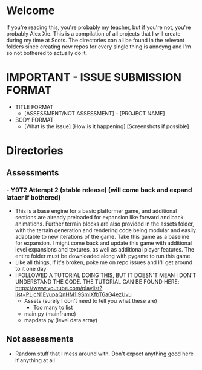 # Welcome
If you're reading this, you're probably my teacher, but if you're not, you're probably Alex Xie.
This is a compilation of all projects that I will create during my time at Scots.
The directories can all be found in the relevant folders since creating new repos for every single thing is annoyng and I'm so not bothered to actually do it.
# IMPORTANT - ISSUE SUBMISSION FORMAT
- TITLE FORMAT
    - [ASSESSMENT/NOT ASSESSMENT] - [PROJECT NAME]
- BODY FORMAT
    - [What is the issue] [How is it happening] [Screenshots if possible]
# Directories
## Assessments
### - Y9T2 Attempt 2 (stable release) (will come back and expand lataer if bothered)
- This is a base engine for a basic platformer game, and additional sections are already preloaded for expansion like forward and back animations. Further terrain blocks are also provided in the assets folder, with the terrain generation and rendering code being modular and easily adaptable to new iterations of the game. Take this game as a baseline for expansion. I might come back and update this game with additional level expansions and textures, as well as additional player features. The entire folder must be downloaded along with pygame to run this game.
- Like all things, if it's broken, poke me on repo issues and I'll get around to it one day
- I FOLLOWED A TUTORIAL DOING THIS, BUT IT DOESN'T MEAN I DON'T UNDERSTAND THE CODE. THE TUTORIAL CAN BE FOUND HERE: https://www.youtube.com/playlist?list=PLjcN1EyupaQnHM1I9SmiXfbT6aG4ezUvu
    - Assets (surely I don't need to tell you what these are)
        - Too many to list
    - main.py (mainframe)
    - mapdata.py (level data array)
## Not assessments
- Random stuff that I mess around with. Don't expect anything good here if anything at all